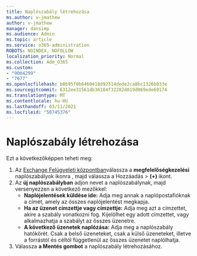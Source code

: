 ```yaml
---
title: Naplószabály létrehozása
ms.author: v-jmathew
author: v-jmathew
manager: dansimp
ms.audience: Admin
ms.topic: article
ms.service: o365-administration
ROBOTS: NOINDEX, NOFOLLOW
localization_priority: Normal
ms.collection: Adm_O365
ms.custom:
- "9004299"
- "7677"
ms.openlocfilehash: b0b95f8b6460418d92314dede2ca8bc1326b033e
ms.sourcegitcommit: 6312ee31561db36104f32282d019d069ede69174
ms.translationtype: MT
ms.contentlocale: hu-HU
ms.lasthandoff: 03/11/2021
ms.locfileid: "50745376"
---
```

# <a name="create-a-journal-rule"></a>Naplószabály létrehozása

Ezt a következőképpen teheti meg:

1. Az [Exchange Felügyeleti központban](https://go.microsoft.com/fwlink/p/?linkid=2059104)válassza a **megfelelőségkezelési** naplószabályok ikonra , majd válassza a Hozzáadás  >   **(+)** ikont.
2. Az **új naplószabályban** adjon nevet a naplószabálynak, majd versenyezzen a következő mezőkkel:  
    - **Naplójelentések küldése ide:** Adja meg annak a naplópostafióknak a címét, amely az összes naplójelentést megkapja.  
    - **Ha az üzenet címzettje vagy címzettje:** Adja meg azt a címzettet, akire a szabály vonatkozni fog. Kijelölhet egy adott címzettet, vagy alkalmazhatja a szabályt az összes üzenetre.  
    - **A következő üzenetek naplózása:** Adja meg a naplószabály hatókörét. Csak a belső üzeneteket, csak a külső üzeneteket, illetve a forrástól és céltól függetlenül az összes üzenetet naplólhatja.
3. Válassza **a Mentés gombot** a naplószabály létrehozásához.
